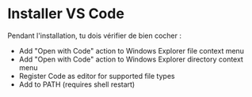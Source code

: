 # Installer VS Code

Pendant l'installation, tu dois vérifier de bien cocher :

- Add "Open with Code" action to Windows Explorer file context menu
- Add "Open with Code" action to Windows Explorer directory context menu
- Register Code as editor for supported file types
- Add to PATH (requires shell restart)

